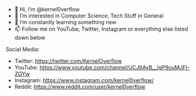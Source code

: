- 👋 Hi, I’m @kernel0verflow
- 👀 I’m interested in Computer Science, Tech Stuff in General
- 🌱 I’m constantly learning something new
- 📫 Follow me on YouTube, Twitter, Instagram or everything else listed down below 

Social Media:
  - Twitter:    https://twitter.com/KernelOverflow 
  - YouTube:    https://www.youtube.com/channel/UCJ6AyB__lgP9ouMJFI-ZGYw
  - Instagram:  https://www.instagram.com/kernel0verflow/
  - Reddit:     https://www.reddit.com/user/kernel0verflow
